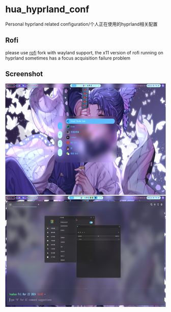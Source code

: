 # hua_hyprland_conf
Personal hyprland related configuration/个人正在使用的hyprland相关配置

## Rofi
please use [rofi](https://github.com/lbonn/rofi) fork with wayland support, the x11 version of rofi running on hyprland sometimes has a focus acquisition failure problem


## Screenshot
<img src="rofi.png" width="600" height="350">

<img src="window.png" width="600" height="350">